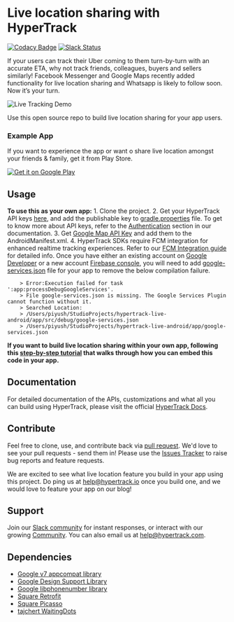 # Live location sharing with HyperTrack
[![Codacy Badge](https://api.codacy.com/project/badge/Grade/4fad0c93fd3749d690571a7a728ce047)](https://www.codacy.com/app/piyushguptaece/hypertrack-live-android?utm_source=github.com&utm_medium=referral&utm_content=hypertrack/hypertrack-live-android&utm_campaign=badger) [![Slack Status](http://slack.hypertrack.com/badge.svg)](http://slack.hypertrack.com)

If your users can track their Uber coming to them turn-by-turn with an accurate ETA, why not track friends, colleagues, buyers and sellers similarly! Facebook Messenger and Google Maps recently added functionality for live location sharing and Whatsapp is likely to follow soon. Now it’s your turn. 

![Live Tracking Demo](https://raw.githubusercontent.com/hypertrack/hypertrack-live-android/master/live_location_sharing.gif)

Use this open source repo to build live location sharing for your app users. 

### Example App
If you want to experience the app or want o share live location amongst your friends & family, get it from Play Store.

<a href='https://play.google.com/store/apps/details?id=io.hypertrack.sendeta&pcampaignid=MKT-Other-global-all-co-prtnr-py-PartBadge-Mar2515-1'><img alt='Get it on Google Play' src='https://play.google.com/intl/en_us/badges/images/generic/en_badge_web_generic.png'/></a>

## Usage
**To use this as your own app:**
    1. Clone the project.
    2. Get your HyperTrack API keys [here](https://dashboard.hypertrack.com/signup), and add the publishable key to [gradle.properties](https://github.com/hypertrack/hypertrack-live-android/blob/master/gradle.properties) file. To get to know more about API keys, refer to the [Authentication](https://docs.hypertrack.com/gettingstarted/authentication.html) section in our documentation.
    3. Get [Google Map API Key](https://developers.google.com/maps/documentation/android-api/signup) and add them to the AndroidManifest.xml.
    4. HyperTrack SDKs require FCM integration for enhanced realtime tracking experiences. Refer to our [FCM Integration guide](https://docs.hypertrack.com/sdks/android/guides/gcm-integration.html) for detailed info. Once you have either an existing account on [Google Developer](https://console.developers.google.com/) or a new account [Firebase console](https://console.firebase.google.com), you will need to add [google-services.json](https://support.google.com/firebase/answer/7015592) file for your app to remove the below compilation failure. 
    
        > Error:Execution failed for task ':app:processDebugGoogleServices'.
        > File google-services.json is missing. The Google Services Plugin cannot function without it.
        > Searched Location:
        > /Users/piyush/StudioProjects/hypertrack-live-android/app/src/debug/google-services.json
        > /Users/piyush/StudioProjects/hypertrack-live-android/app/google-services.json
            
**If you want to build live location sharing within your own app, following this [step-by-step tutorial]((https://www.hypertrack.com/tutorials/live-location-sharing-android-messaging-app)) that walks through how you can embed this code in your app.**
  
## Documentation
For detailed documentation of the APIs, customizations and what all you can build using HyperTrack, please visit the official [HyperTrack Docs](https://docs.hypertrack.com/).

## Contribute
Feel free to clone, use, and contribute back via [pull request](https://help.github.com/articles/about-pull-requests/). We'd love to see your pull requests - send them in! Please use the [Issues Tracker](https://github.com/hypertrack/hypertrack-live-android/issues) to raise bug reports and feature requests.

We are excited to see what live location feature you build in your app using this project. Do ping us at help@hypertrack.io once you build one, and we would love to feature your app on our blog!

## Support
Join our [Slack community](http://slack.hypertrack.com) for instant responses, or interact with our growing [Community](https://community.hypertrack.com). You can also email us at help@hypertrack.com.

## Dependencies
* [Google v7 appcompat library](https://developer.android.com/topic/libraries/support-library/packages.html#v7-appcompat)
* [Google Design Support Library](https://developer.android.com/topic/libraries/support-library/packages.html#design)
* [Google libphonenumber library](https://github.com/googlei18n/libphonenumber/)
* [Square Retrofit](https://github.com/square/retrofit)
* [Square Picasso](https://github.com/square/picasso)
* [tajchert WaitingDots](https://github.com/tajchert/WaitingDots)